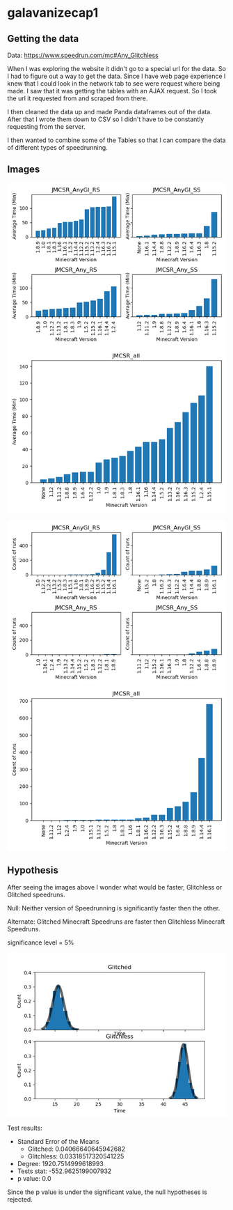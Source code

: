 # galavanizecap1

## Getting the data

Data: https://www.speedrun.com/mc#Any_Glitchless

When I was exploring the website it didn't go to a special url for the data. So I had to figure out a way to get the data. Since I have web page experience I knew that I could look in the network tab to see were request where being made. I saw that it was getting the tables with an AJAX request. So I took the url it requested from and scraped from there. 

I then cleaned the data up and made Panda dataframes out of the data. After that I wrote them down to CSV so I didn't have to be constantly requesting from the server.

I then wanted to combine some of the Tables so that I can compare the data of different types of speedrunning.

## Images

<!-- !['JMCSR_Any_RS'](images/version_means/JMCSR_Any_SS.png)
!['JMCSR_Any_SS'](images/version_means/JMCSR_Any_RS.png)
!['JMCSR_AnyGl_RS'](images/version_means/JMCSR_AnyGl_RS.png)
!['JMCSR_AnyGl_SS'](images/version_means/JMCSR_AnyGl_SS.png) -->

!['speedrunAVGVersiontime'](images/version_means/speedrunAVGVersiontime.png)
!['speedrunVersionAVGall'](images/version_means/speedrunVersionAVGall.png)

<!-- !['JMCSR_Any_RS'](images/version_count/JMCSR_Any_SS.png)
!['JMCSR_Any_SS'](images/version_count/JMCSR_Any_RS.png)
!['JMCSR_AnyGl_RS'](images/version_count/JMCSR_AnyGl_RS.png)
!['JMCSR_AnyGl_SS'](images/version_count/JMCSR_AnyGl_SS.png) -->

!['speedrunAVGVersiontime'](images/version_count/speedrunCountVersion.png)
!['speedrunVersionAVGall'](images/version_count/speedrunCountVersionall.png)

## Hypothesis

After seeing the images above I wonder what would be faster, Glitchless or Glitched speedruns.

Null: Neither version of Speedrunning is significantly faster then the other.

Alternate: Glitched Minecraft Speedruns are faster then Glitchless Minecraft Speedruns.

significance level = 5%

!['bootstraptest'](images/hypotesting/bootstraptest.png)

Test results:
 - Standard Error of the Means
   - Glitched: 0.04066640645942682 
   - Glitchless: 0.03318517320541225
 - Degree: 1920.7514999618993 
 - Tests stat: -552.9625199007932
 - p value: 0.0

Since the p value is under the significant value, the null hypotheses is rejected.
